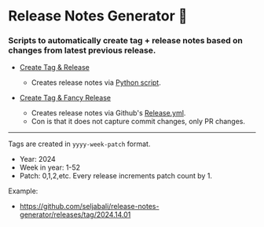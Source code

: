 # Release Notes Generator 🚀

### Scripts to automatically create tag + release notes based on changes from latest previous release. <br>

* [Create Tag & Release](https://github.com/seljabali/release-notes-generator/blob/main/.github/workflows/create-tag-and-release.yml)
  * Creates release notes via [Python script](https://github.com/seljabali/release-notes-generator/blob/main/.github/scripts/generate_release_notes.py).

* [Create Tag & Fancy Release](https://github.com/seljabali/release-notes-generator/blob/main/.github/workflows/create-new-fancy-release.yml)
  * Creates release notes via Github's [Release.yml](https://github.com/seljabali/release-notes-generator/blob/main/.github/release.yml).
  * Con is that it does not capture commit changes, only PR changes.

--------------

Tags are created in `yyyy-week-patch` format.
- Year: 2024
- Week in year: 1-52
- Patch: 0,1,2,etc. Every release increments patch count by 1.

Example:
* https://github.com/seljabali/release-notes-generator/releases/tag/2024.14.01
